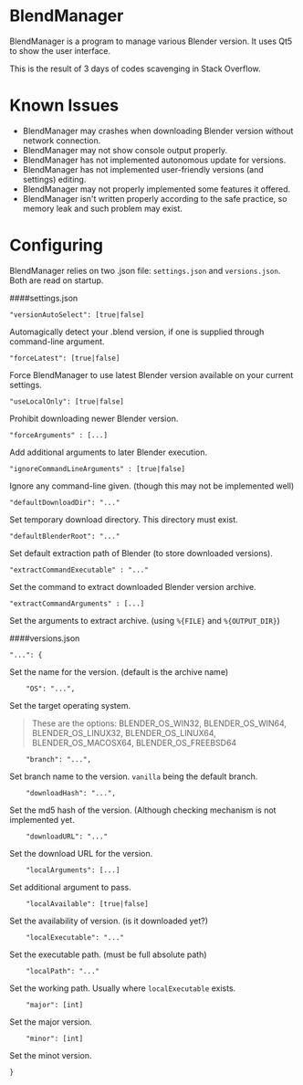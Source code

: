 # BlendManager
BlendManager is a program to manage various Blender version.
It uses Qt5 to show the user interface.

This is the result of 3 days of codes scavenging in Stack Overflow.

# Known Issues

- BlendManager may crashes when downloading Blender version without network connection.
- BlendManager may not show console output properly.
- BlendManager has not implemented autonomous update for versions.
- BlendManager has not implemented user-friendly versions (and settings) editing.
- BlendManager may not properly implemented some features it offered.
- BlendManager isn't written properly according to the safe practice, so memory leak and such problem may exist.

# Configuring

BlendManager relies on two .json file: `settings.json` and `versions.json`.
Both are read on startup.

####settings.json

	"versionAutoSelect": [true|false]

Automagically detect your .blend version, if one is supplied through command-line argument.

	"forceLatest": [true|false]

Force BlendManager to use latest Blender version available on your current settings.

	"useLocalOnly": [true|false]

Prohibit downloading newer Blender version.
	
	"forceArguments" : [...]

Add additional arguments to later Blender execution.

	"ignoreCommandLineArguments" : [true|false]

Ignore any command-line given. (though this may not be implemented well)

	"defaultDownloadDir": "..."

Set temporary download directory. This directory must exist.

	"defaultBlenderRoot": "..."

Set default extraction path of Blender (to store downloaded versions).

	"extractCommandExecutable" : "..."

Set the command to extract downloaded Blender version archive.

	"extractCommandArguments" : [...]

Set the arguments to extract archive. (using `%{FILE}` and `%{OUTPUT_DIR}`)

####versions.json

	"...": {

Set the name for the version. (default is the archive name)

		"OS": "...",

Set the target operating system.
>These are the options:
  BLENDER_OS_WIN32,
  BLENDER_OS_WIN64,
  BLENDER_OS_LINUX32,
  BLENDER_OS_LINUX64,
  BLENDER_OS_MACOSX64,
  BLENDER_OS_FREEBSD64

		"branch": "...",

Set branch name to the version. `vanilla` being the default branch.

		"downloadHash": "...",

Set the md5 hash of the version. (Although checking mechanism is not implemented yet.

		"downloadURL": "..."

Set the download URL for the version.

		"localArguments": [...]

Set additional argument to pass.

		"localAvailable": [true|false]

Set the availability of version. (is it downloaded yet?)

		"localExecutable": "..."

Set the executable path. (must be full absolute path)

		"localPath": "..."

Set the working path. Usually where `localExecutable` exists.

		"major": [int]

Set the major version. 

		"minor": [int]

Set the minot version.

	}

